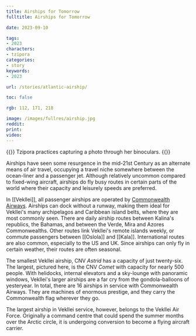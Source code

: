 ```yaml
---
title: Airships for Tomorrow
fulltitle: Airships for Tomorrow

date: 2023-09-10

tags:
- 2023
characters:
- tzipora
categories:
- story
keywords:
- 2023

url: /stories/atlantic-airship/

toc: false

rgb: 112, 171, 218

image: /images/fullres/airship.jpg
reddit:
print:
video:
---
```

{{<note caption>}}
Tzipora practices capturing a photo through her binoculars.
{{</note>}}

Airships have seen some resurgence in the mid-21st Century as an alternate means of air travel, occupying a travel niche somewhere between the ocean-liner and a passenger jet. Although relatively uncommon compared to fixed-wing aircraft, airships do fly busy routes in certain parts of the world where their capacity and leisurely speeds are preferred.

In [[Vekllei]], all passenger airships are operated by [Commonwealth Airways](/air/). Airships can dock without a runway, making them ideal for Vekllei's many archipelagos and Caribbean island belts, where they are most commonly seen. There are daily airship routes between Kalina's republics, the Bahamas, and between the Verde, Mira and Azores Commonwealths. Other routes link Vekllei's remote islands weekly, or commute passengers between [[Oslola]] and [[Kala]]. International routes are also common, especially to the US and UK. Since airships can only fly in certain weather, their routes are often seasonal.

The smallest Vekllei airship, CNV *Astrid* has a capacity of just twenty-six. The largest, pictured here, is the CNV *Comet* with capacity for nearly 500 people. With helidocks, internal elevators and a sky-lounge with panoramic windows, Vekllei's larger airships are a far cry from the gondola-balloons of yesteryear. In total, there are 16 airships in service with Commonwealth Airways. They are machines of enormous prestige, and they carry the Commonwealth flag wherever they go.

The largest airship in Vekllei service, however, belongs to the Vekllei Air Force. Originally a command centre that could spend the summer months over the Arctic circle, it is undergoing conversion to become a flying aircraft carrier.